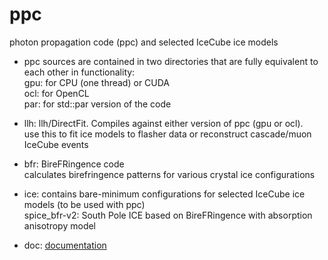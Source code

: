 # ppc
photon propagation code (ppc) and selected IceCube ice models

- ppc sources are contained in two directories that are fully equivalent to each other in functionality:  
   gpu: for CPU (one thread) or CUDA  
   ocl: for OpenCL  
   par: for std::par version of the code

- llh: llh/DirectFit. Compiles against either version of ppc (gpu or ocl).  
   use this to fit ice models to flasher data or reconstruct cascade/muon IceCube events

- bfr: BireFRingence code  
   calculates birefringence patterns for various crystal ice configurations

- ice: contains bare-minimum configurations for selected IceCube ice models (to be used with ppc)  
   spice_bfr-v2: South Pole ICE based on BireFRingence with absorption anisotropy model

- doc: [documentation](doc/index.rst)
